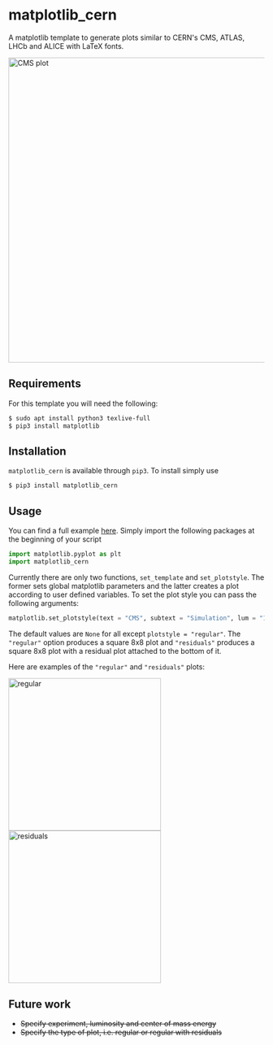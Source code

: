 # matplotlib_cern

A matplotlib template  to generate plots similar to CERN's CMS, ATLAS, LHCb and ALICE with LaTeX fonts.

<p>
  <img src="https://github.com/GiorgosChr/matplotlib_cern/blob/main/Plots/CMS.png" alt="CMS plot" width="600">
</p>

## Requirements
For this template you will need the following:

```bash
$ sudo apt install python3 texlive-full
$ pip3 install matplotlib
```

## Installation
`matplotlib_cern` is available through `pip3`. To install simply use

```bash
$ pip3 install matplotlib_cern
```

## Usage
You can find a full example [here](https://github.com/GiorgosChr/matplotlib_cern/blob/main/Example/example.py).
Simply import the following packages at the beginning of your script

```python
import matplotlib.pyplot as plt
import matplotlib_cern
```
Currently there are only two functions, `set_template` and `set_plotstyle`. The former sets global matplotlib parameters and the latter creates a plot according to user defined variables.
To set the plot style you can pass the following arguments:
```python
matplotlib.set_plotstyle(text = "CMS", subtext = "Simulation", lum = "12.3", com = "13.6", plotstyle = "regular")
```
The default values are `None` for all except `plotstyle = "regular"`.
The `"regular"` option produces a square 8x8 plot and `"residuals"` produces a square 8x8 plot with a residual plot attached to the bottom of it.

Here are examples of the `"regular"` and `"residuals"` plots:
<p>
  <img src="https://github.com/GiorgosChr/matplotlib_cern/blob/main/Plots/plotstyle_regular.png" alt="regular" width="300">
  <img src="https://github.com/GiorgosChr/matplotlib_cern/blob/main/Plots/plotstyle_residuals.png" alt="residuals" width="300">
</p>

## Future work
- ~~Specify experiment, luminosity and center of mass energy~~
- ~~Specify the type of plot, i.e. regular or regular with residuals~~